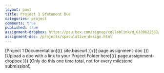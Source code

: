 ```yaml
---
layout: post
title: Project 1 Statement Due
categories: project
comments: true
published: true
assignment-dropbox: https://psu.box.com/signup/collablink/d_6330622361/13671f0b80e52a
assignment-doc: /projects/speculative-design.html
---
```


[Project 1 Documentation]({{ site.baseurl }}/{{ page.assignment-doc }})
[Upload a doc with a link to your Project Folder here]({{ page.assignment-dropbox }}) (Only do this one time total, not for every milestone submission!)
